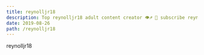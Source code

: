 ```yaml
---
title: reynolljr18
description: Top reynolljr18 adult content creator 👁♐️ 👑 subscribe reynolljr18 to my porn site below IG reynolljr18
date: 2019-08-26
path: /reynolljr18
---
```


reynolljr18
